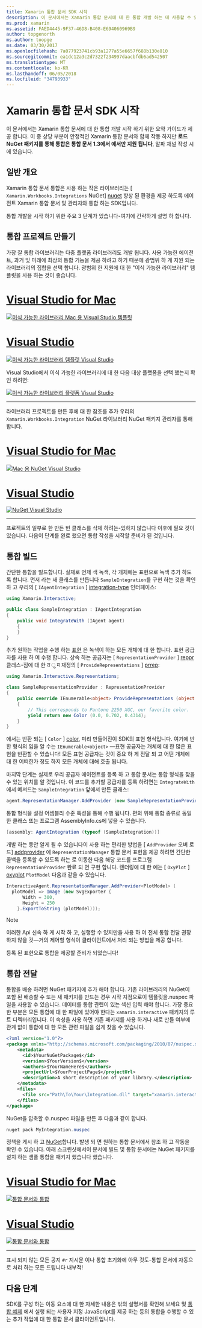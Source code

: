 ```yaml
---
title: Xamarin 통합 문서 SDK 시작
description: 이 문서에서는 Xamarin 통합 문서에 대 한 통합 개발 하는 데 사용할 수 있는 통합 문서 Xamarin SDK와 함께 시작 하는 방법에 설명 합니다.
ms.prod: xamarin
ms.assetid: FAED4445-9F37-46D8-B408-E694060969B9
author: topgenorth
ms.author: toopge
ms.date: 03/30/2017
ms.openlocfilehash: 7a077923741cb93a1277a55e6657f688b130e810
ms.sourcegitcommit: ea1dc12a3c2d7322f234997daacbfdb6ad542507
ms.translationtype: MT
ms.contentlocale: ko-KR
ms.lasthandoff: 06/05/2018
ms.locfileid: "34793933"
---
```

# <a name="getting-started-with-the-xamarin-workbooks-sdk"></a>Xamarin 통합 문서 SDK 시작

이 문서에서는 Xamarin 통합 문서에 대 한 통합 개발 시작 하기 위한 요약 가이드가 제공 합니다. 이 중 상당 부분이 안정적인 Xamarin 통합 문서와 함께 작동 하지만 **로드 NuGet 패키지를 통해 통합은 통합 문서 1.3에서 에서만 지원 됩니다**, 알파 채널 작성 시에 있습니다.

## <a name="general-overview"></a>일반 개요

Xamarin 통합 문서 통합은 사용 하는 작은 라이브러리는 [ `Xamarin.Workbooks.Integrations` NuGet] [ nuget] 향상 된 환경을 제공 하도록 에이전트 Xamarin 통합 문서 및 관리자와 통합 하는 SDK입니다.

통합 개발을 시작 하기 위한 주요 3 단계가 있습니다-여기에 간략하게 설명 하 합니다.

## <a name="creating-the-integration-project"></a>통합 프로젝트 만들기

가장 잘 통합 라이브러리는 다중 플랫폼 라이브러리도 개발 됩니다. 사용 가능한 에이전트, 과거 및 미래에 최상의 통합 기능을 제공 하려고 하기 때문에 광범위 하 게 지원 되는 라이브러리의 집합을 선택 합니다. 광범위 한 지원에 대 한 "이식 가능한 라이브러리" 템플릿을 사용 하는 것이 좋습니다.

# <a name="visual-studio-for-mactabvsmac"></a>[Visual Studio for Mac](#tab/vsmac)

[![이식 가능한 라이브러리 Mac 용 Visual Studio 템플릿](images/xamarin-studio-pcl.png)](images/xamarin-studio-pcl.png#lightbox)

# <a name="visual-studiotabvswin"></a>[Visual Studio](#tab/vswin)

[![이식 가능한 라이브러리 템플릿 Visual Studio](images/visual-studio-pcl.png)](images/visual-studio-pcl.png#lightbox)

Visual Studio에서 이식 가능한 라이브러리에 대 한 다음 대상 플랫폼을 선택 했는지 확인 하려면:

[![이식 가능한 라이브러리 플랫폼 Visual Studio](images/visual-studio-pcl-platforms.png)](images/visual-studio-pcl-platforms.png#lightbox)

-----

라이브러리 프로젝트를 만든 후에 대 한 참조를 추가 우리의 `Xamarin.Workbooks.Integration` NuGet 라이브러리 NuGet 패키지 관리자를 통해 합니다.

# <a name="visual-studio-for-mactabvsmac"></a>[Visual Studio for Mac](#tab/vsmac)

[![Mac 용 NuGet Visual Studio](images/xamarin-studio-nuget.png)](images/xamarin-studio-nuget.png#lightbox)

# <a name="visual-studiotabvswin"></a>[Visual Studio](#tab/vswin)

[![NuGet Visual Studio](images/visual-studio-nuget.png)](images/visual-studio-nuget.png#lightbox)

-----

프로젝트의 일부로 한 만든 빈 클래스를 삭제 하려는-있하지 않습니다 이후에 필요 것이 있습니다. 다음이 단계를 완료 했으면 통합 작성을 시작할 준비가 된 것입니다.

## <a name="building-an-integration"></a>통합 빌드

간단한 통합을 빌드합니다. 실제로 언제 색 녹색, 각 개체에는 표현으로 녹색 추가 하도록 합니다. 먼저 라는 새 클래스를 만듭니다 `SampleIntegration`를 구현 하는 것을 확인 하 고 우리의 [ `IAgentIntegration` ] [ integration-type] 인터페이스:

```csharp
using Xamarin.Interactive;

public class SampleIntegration : IAgentIntegration
{
    public void IntegrateWith (IAgent agent)
    {
    }
}
```

추가 원하는 작업을 수행 하는 [표현](~/tools/workbooks/sdk/representations.md) 은 녹색이 하는 모든 개체에 대 한 합니다. 표현 공급자를 사용 하 여 수행 합니다. 상속 하는 공급자는 [ `RepresentationProvider` ] [ reppr] 클래스-짐에 대 한 त ु म 재정의 [ `ProvideRepresentations` ] [ prrep]:

```csharp
using Xamarin.Interactive.Representations;

class SampleRepresentationProvider : RepresentationProvider
{
    public override IEnumerable<object> ProvideRepresentations (object obj)
    {
        // This corresponds to Pantone 2250 XGC, our favorite color.
        yield return new Color (0.0, 0.702, 0.4314);
    }
}
```

에서는 반환 되는 [ `Color` ] [ color], 미리 만들어진이 SDK의 표현 형식입니다.
여기에 반환 형식의 임을 알 수는 `IEnumerable<object>` &mdash;표현 공급자는 개체에 대 한 많은 표현을 반환할 수 있습니다! 모든 표현 공급자는 것이 중요 하 게 전달 되 고 어떤 개체에 대 한 어떠한가 정도 하지 모든 개체에 대해 호출 됩니다.

마지막 단계는 실제로 우리 공급자 에이전트를 등록 하 고 통합 문서는 통합 형식을 찾을 수 있는 위치를 알 것입니다. 이 코드를 추가할 공급자를 등록 하려면는 `IntegrateWith` 에서 메서드는 `SampleIntegration` 앞에서 만든 클래스:

```csharp
agent.RepresentationManager.AddProvider (new SampleRepresentationProvider ());
```

통합 형식을 설정 어셈블리 수준 특성을 통해 수행 됩니다. 편의 위해 통합 종류로 동일한 클래스 또는 프로그램 AssemblyInfo.cs에 넣을 수 있습니다.

```csharp
[assembly: AgentIntegration (typeof (SampleIntegration))]
````

개발 하는 동안 알게 될 수 있습니다이 사용 하는 편리한 방법을 [ `AddProvider` 오버 로드] [ addprovider] 에 `RepresentationManager` 통합 문서 표현을 제공 하려면 간단한 콜백을 등록할 수 있도록 하는 로 이동한 다음 해당 코드를 프로그램 `RepresentationProvider` 완료 되 면 구현 합니다. 렌더링에 대 한 예는 [ `OxyPlot` ] [ oxyplot] `PlotModel` 다음과 같을 수 있습니다.

```csharp
InteractiveAgent.RepresentationManager.AddProvider<PlotModel> (
  plotModel => Image (new SvgExporter {
      Width = 300,
      Height = 250
    }.ExportToString (plotModel)));
```

> [!NOTE]
> 이러한 Api 신속 하 게 시작 하 고, 실행할 수 있지만을 사용 하 여 전체 통합 전달 권장 하지 않을 것&mdash;거의 제어할 형식이 클라이언트에서 처리 되는 방법을 제공 합니다.

등록 된 표현으로 통합을 제공할 준비가 되었습니다!

## <a name="shipping-your-integration"></a>통합 전달

통합을 배송 하려면 NuGet 패키지에 추가 해야 합니다.
기존 라이브러리의 NuGet이 포함 된 배송할 수 또는 새 패키지를 만드는 경우 시작 지점으로이 템플릿을.nuspec 파일을 사용할 수 있습니다.
데이터를 통합 관련이 있는 섹션 입력 해야 합니다. 가장 중요 한 부분은 모든 통합에 대 한 파일에 있어야 한다는 `xamarin.interactive` 패키지의 루트 디렉터리입니다. 이 속성을 사용 하면 기존 패키지를 사용 하거나 새로 만들 여부에 관계 없이 통합에 대 한 모든 관련 파일을 쉽게 찾을 수 있습니다.

```xml
<?xml version="1.0"?>
<package xmlns="http://schemas.microsoft.com/packaging/2010/07/nuspec.xsd">
    <metadata>
      <id>$YourNuGetPackage$</id>
      <version>$YourVersion$</version>
      <authors>$YourNameHere$</authors>
      <projectUrl>$YourProjectPage$</projectUrl>
      <description>A short description of your library.</description>
    </metadata>
    <files>
      <file src="Path\To\Your\Integration.dll" target="xamarin.interactive" />
    </files>
</package>
```

NuGet을 압축할 수.nuspec 파일을 만든 후 다음과 같이 합니다.

```csharp
nuget pack MyIntegration.nuspec
```

정책을 게시 하 고 [NuGet][nugetorg]합니다. 발생 되 면 원하는 통합 문서에서 참조 하 고 작동을 확인 수 있습니다. 아래 스크린샷에서이 문서에 빌드 및 통합 문서에는 NuGet 패키지를 설치 하는 샘플 통합을 패키지 했습니다 했습니다.

# <a name="visual-studio-for-mactabvsmac"></a>[Visual Studio for Mac](#tab/vsmac)

[![통합 문서와 통합](images/mac-workbooks-integrated.png)](images/mac-workbooks-integrated.png#lightbox)

# <a name="visual-studiotabvswin"></a>[Visual Studio](#tab/vswin)

[![통합 문서와 통합](images/windows-workbooks-integrated.png)](images/windows-workbooks-integrated.png#lightbox)

-----

표시 되지 않는 모든 공지 `#r` 지시문 이나 통합 초기화에 아무 것도-통합 문서에 자동으로 처리 하는 모든 드립니다 내부적!

## <a name="next-steps"></a>다음 단계

SDK를 구성 하는 이동 요소에 대 한 자세한 내용은 밖의 설명서를 확인해 보세요 및 [통합 예제](~/tools/workbooks/samples/index.md) 에서 실행 되는 사용자 지정 JavaScript를 제공 하는 등의 통합을 수행할 수 있는 추가 작업에 대 한 통합 문서 클라이언트입니다.

[integration-type]: https://developer.xamarin.com/api/type/Xamarin.Interactive.IAgentIntegration/
[repman-api]: https://developer.xamarin.com/api/type/Xamarin.Interactive.Representations.IRepresentationManager/
[color]: https://developer.xamarin.com/api/type/Xamarin.Interactive.Representations.Color/
[xir]: https://developer.xamarin.com/api/namespace/Xamarin.Interactive.Representations/
[reppr]: https://developer.xamarin.com/api/type/Xamarin.Interactive.Representations.RepresentationProvider/
[prrep]: https://developer.xamarin.com/api/member/Xamarin.Interactive.Representations.RepresentationProvider.ProvideRepresentations/p/System.Object/
[nugetorg]: https://nuget.org
[nuget]: https://nuget.org/packages/Xamarin.Workbooks.Integration
[addprovider]: https://developer.xamarin.com/api/member/Xamarin.Interactive.Representations.IRepresentationManager.AddProvider/
[oxyplot]: http://www.oxyplot.org/
